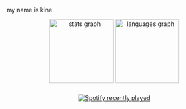 my name is kine


<div align="center">
  <img src="https://github-readme-stats.vercel.app/api?username=mozartamadeus1756&hide_title=false&hide_rank=false&show_icons=true&include_all_commits=true&count_private=true&disable_animations=false&theme=dracula&locale=en&hide_border=false&order=1" height="150" alt="stats graph"  />
  <img src="https://github-readme-stats.vercel.app/api/top-langs?username=mozartamadeus1756&locale=en&hide_title=false&layout=compact&card_width=320&langs_count=5&theme=dracula&hide_border=false&order=2" height="150" alt="languages graph"  />
</div>

###

<div align="center">
  <a href="https://open.spotify.com/user/119poizjm162npuhlxfmnbg9z">
    <img src="https://spotify-recently-played-readme.vercel.app/api?user=119poizjm162npuhlxfmnbg9z&count=5" alt="Spotify recently played"  />
  </a>
</div>

###
